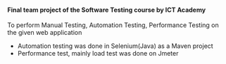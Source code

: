 <h4>Final team project of the Software Testing course by ICT Academy</h4> 

<p>To perform Manual Testing, Automation Testing, Performance Testing on the given web application</p>

<ul>
  <li>Automation testing was done in Selenium(Java) as a Maven project</li>
  <li>Performance test, mainly load test was done on Jmeter</li>
